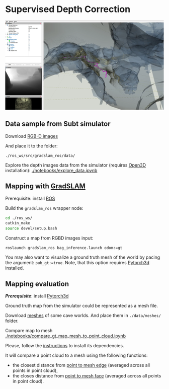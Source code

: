 # Supervised Depth Correction

[![mapping_gradslam](demo.png)](https://drive.google.com/file/d/1Dq5OAXP0lUvGvO_78CFOkJMAs1wdt622/view?usp=sharing)


## Data sample from Subt simulator

Download [RGB-D images](https://drive.google.com/drive/folders/1GuZr6nvmH1_-31vtszih9-CQowisk0VD?usp=sharing)

And place it to the folder:
```
./ros_ws/src/gradslam_ros/data/
```

Explore the depth images data from the simulator (requires
[Open3D](https://github.com/isl-org/Open3D)
installation):
[./notebooks/explore_data.ipynb](https://github.com/RuslanAgishev/supervised_depth_correction/blob/master/notebooks/explore_data.ipynb)

## Mapping with [GradSLAM](https://github.com/gradslam/gradslam)

Prerequisite: install [ROS](https://www.ros.org/)

Build the `gradslam_ros` wrapper node:
```bash
cd ./ros_ws/
catkin_make
source devel/setup.bash
```

Construct a map from RGBD images input:
```
roslaunch gradslam_ros bag_inference.launch odom:=gt
```

You may also want to visualize a ground truth mesh of the world by pacing the argument:
```pub_gt:=true```.
Note, that this option requires
[Pytorch3d](https://github.com/facebookresearch/pytorch3d)
installed.

## Mapping evaluation

***Prerequisite***: install [Pytorch3d](https://github.com/facebookresearch/pytorch3d)

Ground truth map from the simulator could be represented as a mesh file.

Download
[meshes](https://drive.google.com/drive/folders/1eB8sJmN4EknR7cjrke248aRFPaif8srg?usp=sharing)
of some cave worlds.
And place them in `./data/meshes/` folder.

Compare map to mesh [./notebooks/compare_gt_map_mesh_to_point_cloud.ipynb](https://github.com/RuslanAgishev/supervised_depth_correction/blob/main/notebooks/compare_gt_map_mesh_to_point_cloud.ipynb)

Please, follow the
[instructions](https://github.com/facebookresearch/pytorch3d/blob/master/INSTALL.md)
to install its dependencies.

It will compare a point cloud to a mesh using the following functions:
- the closest distance from
[point to mesh edge](https://pytorch3d.readthedocs.io/en/latest/modules/loss.html#pytorch3d.loss.point_mesh_edge_distance)
(averaged across all points in point cloud),
- the closes distance from
[point to mesh face](https://pytorch3d.readthedocs.io/en/latest/modules/loss.html#pytorch3d.loss.point_mesh_face_distance)
(averaged across all points in point cloud).